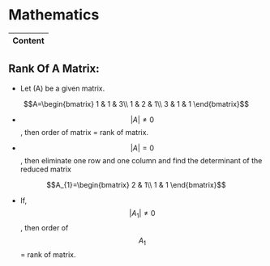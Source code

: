 # Mathematics 

|Content|
|:-----:|

## Rank Of A Matrix:
- Let (A) be a given matrix.

$$A=\begin{bmatrix}
1 & 1 & 3\\
1 & 2 & 1\\
3 & 1 & 1
\end{bmatrix}$$

- $$|A|\neq0$$ , then order of matrix = rank of matrix.

- $$|A|=0$$ , then eliminate one row and one column and find the determinant of the reduced matrix

$$A_{1}=\begin{bmatrix}
2 & 1\\
1 & 1
\end{bmatrix}$$

- If, $$|A_{1}|\neq0$$ , then order of $$A_{1}$$ = rank of matrix.
